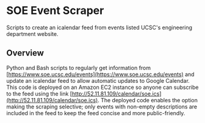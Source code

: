 # SOE Event Scraper

Scripts to create an icalendar feed from events listed UCSC's engineering department website.


## Overview

Python and Bash scripts to regularly get information from [https://www.soe.ucsc.edu/events](https://www.soe.ucsc.edu/events) and update an icalendar feed to allow automatic updates to Google Calendar. This code is deployed on an Amazon EC2 instance so anyone can subscribe to the feed using the link [http://52.11.81.109/calendar/soe.ics](http://52.11.81.109/calendar/soe.ics). The deployed code enables the option making the scraping selective; only events with non-empty descriptions are included in the feed to keep the feed concise and more public-friendly.
